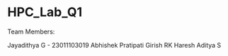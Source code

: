 # HPC_Lab_Q1


Team Members:

Jayadithya G   - 23011103019
Abhishek Pratipati
Girish RK
Haresh Aditya S
